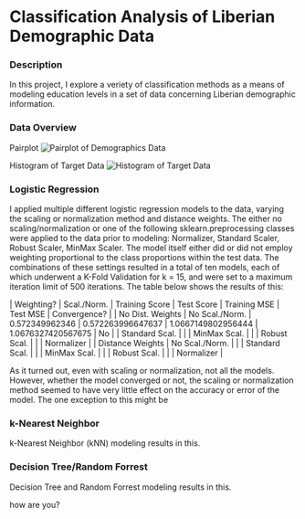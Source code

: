 # Classification Analysis of Liberian Demographic Data

### Description

In this project, I explore a veriety of classification methods as a means of modeling education levels in a set of data concerning Liberian demographic information. 

### Data Overview

Pairplot
![Pairplot of Demographics Data](https://jocain.github.io/Data-146-Extra-Credit/logeducation.png)

Histogram of Target Data
![Histogram of Target Data](https://jocain.github.io/Data-146-Extra-Credit/parwise.png)

### Logistic Regression

I applied multiple different logistic regression models to the data, varying the scaling or normalization method and distance weights. The either no scaling/normalization or one of the following sklearn.preprocessing classes were applied to the data prior to modeling: Normalizer, Standard Scaler, Robust Scaler, MinMax Scaler. The model itself either did or did not employ weighting proportional to the class proportions within the test data. The combinations of these settings resulted in a total of ten models, each of which underwent a K-Fold Validation for  k = 15, and were set to a maximum iteration limit of 500 iterations. The table below shows the results of this:

|    Weighting?    |   Scal./Norm.  | Training Score |   Test Score   |  Training MSE  |    Test MSE    | Convergence? |
| No Dist. Weights | No Scal./Norm. | 0.572349962346 | 0.572263996647637 | 1.0667149802956444 | 1.0676327420567675 | No
|                  | Standard Scal. |
|                  |  MinMax Scal.  |
|                  |  Robust Scal.  |
|                  |   Normalizer   |
| Distance Weights | No Scal./Norm. |
|                  | Standard Scal. |
|                  |  MinMax Scal.  |
|                  |  Robust Scal.  |
|                  |   Normalizer   |

As it turned out, even with scaling or normalization, not all the models. However, whether the model converged or not, the scaling or normalization method seemed to have very little effect on the accuracy or error of the model. The one exception to this might be 

### k-Nearest Neighbor

k-Nearest Neighbor (kNN) modeling results in this. 

### Decision Tree/Random Forrest

Decision Tree and Random Forrest modeling results in this. 

how are you?
